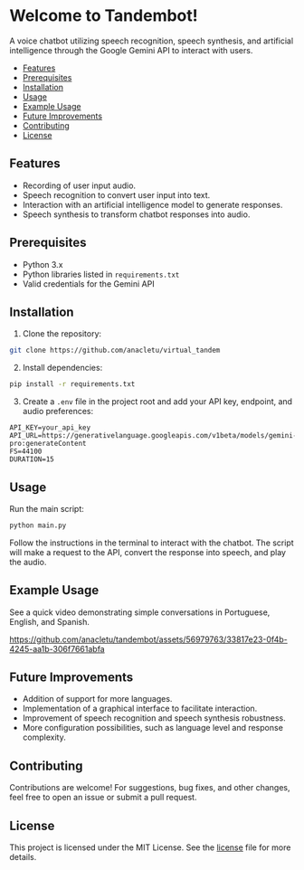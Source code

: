 # Welcome to Tandembot!

A voice chatbot utilizing speech recognition, speech synthesis, and artificial intelligence through the Google Gemini API to interact with users.

- [Features](#features)
- [Prerequisites](#prerequisites)
- [Installation](#installation)
- [Usage](#usage)
- [Example Usage](#example-usage)
- [Future Improvements](#future-improvements)
- [Contributing](#contributing)
- [License](#license)

## Features

- Recording of user input audio.
- Speech recognition to convert user input into text.
- Interaction with an artificial intelligence model to generate responses.
- Speech synthesis to transform chatbot responses into audio.

## Prerequisites

- Python 3.x
- Python libraries listed in `requirements.txt`
- Valid credentials for the Gemini API

## Installation

1. Clone the repository:
```bash
git clone https://github.com/anacletu/virtual_tandem
```
2. Install dependencies:
```bash
pip install -r requirements.txt
```
3. Create a `.env` file in the project root and add your API key, endpoint, and audio preferences:
```env
API_KEY=your_api_key
API_URL=https://generativelanguage.googleapis.com/v1beta/models/gemini-pro:generateContent
FS=44100
DURATION=15
```

## Usage
Run the main script:

``` bash
python main.py
```

Follow the instructions in the terminal to interact with the chatbot.
The script will make a request to the API, convert the response into speech, and play the audio.

## Example Usage
See a quick video demonstrating simple conversations in Portuguese, English, and Spanish.

https://github.com/anacletu/tandembot/assets/56979763/33817e23-0f4b-4245-aa1b-306f7661abfa

## Future Improvements
- Addition of support for more languages.
- Implementation of a graphical interface to facilitate interaction.
- Improvement of speech recognition and speech synthesis robustness.
- More configuration possibilities, such as language level and response complexity.

## Contributing
Contributions are welcome! For suggestions, bug fixes, and other changes, feel free to open an issue or submit a pull request.

## License
This project is licensed under the MIT License. See the [license](LICENSE) file for more details.